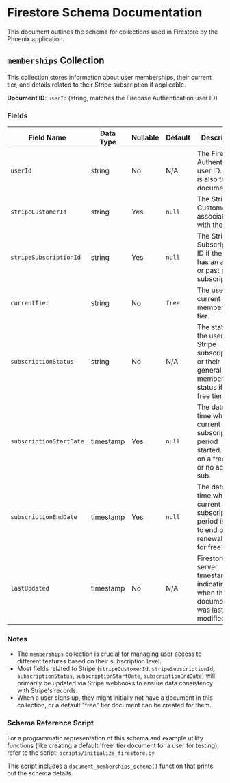# Firestore Schema Documentation

This document outlines the schema for collections used in Firestore by the Phoenix application.

## `memberships` Collection

This collection stores information about user memberships, their current tier, and details related to their Stripe subscription if applicable.

**Document ID**: `userId` (string, matches the Firebase Authentication user ID)

### Fields

| Field Name              | Data Type          | Nullable | Default | Description                                                                                                | Example Value / Notes                                      | Typically Set By                                       |
|-------------------------|--------------------|----------|---------|------------------------------------------------------------------------------------------------------------|------------------------------------------------------------|--------------------------------------------------------|
| `userId`                | string             | No       | N/A     | The Firebase Authentication user ID. This is also the document ID.                                           | `firebase_auth_user_uid_123`                               | System (upon user creation/first membership action)    |
| `stripeCustomerId`      | string             | Yes      | `null`  | The Stripe Customer ID associated with the user.                                                             | `cus_xxxxxxxxxxxxxx`                                       | Stripe integration (e.g., after first payment/checkout)  |
| `stripeSubscriptionId`  | string             | Yes      | `null`  | The Stripe Subscription ID if the user has an active or past paid subscription.                              | `sub_xxxxxxxxxxxxxx`                                       | Stripe webhooks or subscription creation logic         |
| `currentTier`           | string             | No       | `free`  | The user's current membership tier.                                                                        | `"free"`, `"basic"`, `"premium"`                           | System (default), Stripe webhooks, admin actions       |
| `subscriptionStatus`    | string             | No       | N/A     | The status of the user's Stripe subscription or their general membership status if on a free tier.         | `"active"`, `"inactive"`, `"trialing"`, `"canceled"`, `"past_due"`, `"free_tier"` | Stripe webhooks, system logic for free tier management |
| `subscriptionStartDate` | timestamp          | Yes      | `null`  | The date and time when the current paid subscription period started. Null if on a free tier or no active sub. | Firestore Timestamp                                        | Stripe webhooks                                        |
| `subscriptionEndDate`   | timestamp          | Yes      | `null`  | The date and time when the current subscription period is set to end or next renewal. Null for free tier.    | Firestore Timestamp                                        | Stripe webhooks                                        |
| `lastUpdated`           | timestamp          | No       | N/A     | Firestore server timestamp indicating when the document was last modified.                                   | `FieldValue.serverTimestamp()`                             | Firestore (automatic on write/update)                  |

### Notes

*   The `memberships` collection is crucial for managing user access to different features based on their subscription level.
*   Most fields related to Stripe (`stripeCustomerId`, `stripeSubscriptionId`, `subscriptionStatus`, `subscriptionStartDate`, `subscriptionEndDate`) will primarily be updated via Stripe webhooks to ensure data consistency with Stripe's records.
*   When a user signs up, they might initially not have a document in this collection, or a default "free" tier document can be created for them.

### Schema Reference Script

For a programmatic representation of this schema and example utility functions (like creating a default 'free' tier document for a user for testing), refer to the script:
`scripts/initialize_firestore.py`

This script includes a `document_memberships_schema()` function that prints out the schema details.

